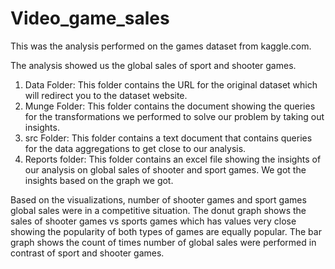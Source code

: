 # Video_game_sales
This was the analysis performed on the games dataset from kaggle.com.

The analysis showed us the global sales of sport and shooter games.

1) Data Folder: This folder contains the URL for the original dataset which will redirect you to the dataset website.
2) Munge Folder: This folder contains the document showing the queries for the transformations we performed to solve our problem by taking out insights.
3) src Folder: This folder contains a text document that contains queries for the data aggregations to get close to our analysis.
4) Reports folder: This folder contains an excel file showing the insights of our analysis on global sales of shooter and sport games. We got the insights based on the graph we got.


Based on the visualizations, number of shooter games and sport games global sales were in a competitive situation.
The donut graph shows the sales of shooter games vs sports games which has values very close showing the popularity of both types of games are equally popular.
The bar graph shows the count of times number of global sales were performed in contrast of sport and shooter games.
